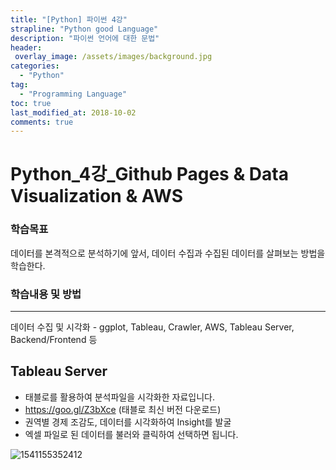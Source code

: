 ```yaml
---
title: "[Python] 파이썬 4강"
strapline: "Python good Language"
description: "파이썬 언어에 대한 문법"
header:
 overlay_image: /assets/images/background.jpg
categories:
  - "Python"
tag:
  - "Programming Language"
toc: true
last_modified_at: 2018-10-02
comments: true
---
```



# Python_4강_Github Pages & Data Visualization & AWS

### 학습목표

데이터를 본격적으로 분석하기에 앞서, 데이터 수집과 수집된 데이터를 살펴보는 방법을 학습한다.



### 학습내용 및 방법

---
데이터 수집 및 시각화 - ggplot, Tableau, Crawler, AWS, Tableau Server, Backend/Frontend 등



## Tableau Server

- 태블로를 활용하여 분석파일을 시각화한 자료입니다.
- <https://goo.gl/Z3bXce> (태블로 최신 버전 다운로드)
- 권역별 경제 조감도, 데이터를 시각화하여 Insight를 발굴
- 엑셀 파일로 된 데이터를 불러와 클릭하여 선택하면 됩니다.

![1541155352412](C:\Users\pppp\AppData\Roaming\Typora\typora-user-images\1541155352412.png)
